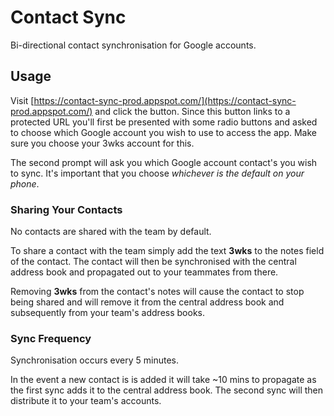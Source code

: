 # Contact Sync #

Bi-directional contact synchronisation for Google accounts. 

## Usage ##

Visit [https://contact-sync-prod.appspot.com/](https://contact-sync-prod.appspot.com/) and click 
the button. Since this button links to a protected URL you'll first be presented with some radio
buttons and asked to choose which Google account you wish to use to access the app. Make sure you
choose your 3wks account for this.

The second prompt will ask you which Google account contact's you wish to sync. It's important
that you choose _whichever is the default on your phone_. 

### Sharing Your Contacts ###

No contacts are shared with the team by default.

To share a contact with the team simply add the text **3wks** to the notes field of the 
contact. The contact will then be synchronised with the central address book and propagated
out to your teammates from there.

Removing **3wks** from the contact's notes will cause the contact to stop being shared and
will remove it from the central address book and subsequently from your team's address books.

### Sync Frequency ###

Synchronisation occurs every 5 minutes. 

In the event a new contact is is added it will take ~10 mins to propagate as the first sync
adds it to the central address book. The second sync will then distribute it to your team's
accounts. 
